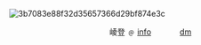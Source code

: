 
![3b7083e88f32d35657366d29bf874e3c](https://github.com/user-attachments/assets/872e8c1d-5093-4652-a4b7-21013a2fd298)



ㅤㅤㅤㅤㅤㅤㅤㅤㅤㅤㅤㅤㅤㅤ崚登 ﹫ [info](https://t.me/dr8mDbcha)ㅤㅤㅤㅤ[dm](https://t.me/natsuhot) 





